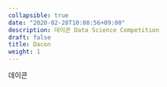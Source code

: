 ```yaml
---
collapsible: true
date: "2020-02-28T10:08:56+09:00"
description: 데이콘 Data Science Competition
draft: false
title: Dacon
weight: 1
---
```


데이콘


